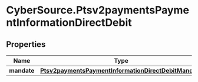 # CyberSource.Ptsv2paymentsPaymentInformationDirectDebit

## Properties
Name | Type | Description | Notes
------------ | ------------- | ------------- | -------------
**mandate** | [**Ptsv2paymentsPaymentInformationDirectDebitMandate**](Ptsv2paymentsPaymentInformationDirectDebitMandate.md) |  | [optional] 


